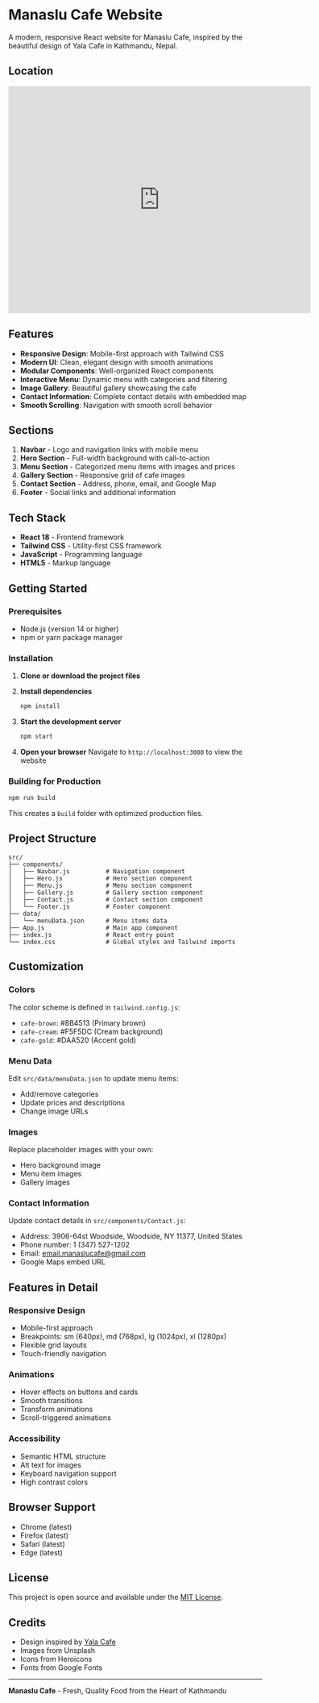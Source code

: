 # Manaslu Cafe Website

A modern, responsive React website for Manaslu Cafe, inspired by the beautiful design of Yala Cafe in Kathmandu, Nepal.

## Location

<iframe src="https://www.google.com/maps/embed?pb=!1m18!1m12!1m3!1d408.0911409096045!2d-73.90035088635268!3d40.74613567997584!2m3!1f0!2f0!3f0!3m2!1i1024!2i768!4f13.1!3m3!1m2!1s0x89c25fc30e6f9aeb%3A0x4aab272435307ec7!2sManaslu%20Cafe!5e1!3m2!1sen!2snp!4v1758079147490!5m2!1sen!2snp" width="600" height="450" style="border:0;" allowfullscreen="" loading="lazy" referrerpolicy="no-referrer-when-downgrade"></iframe>

## Features

- **Responsive Design**: Mobile-first approach with Tailwind CSS
- **Modern UI**: Clean, elegant design with smooth animations
- **Modular Components**: Well-organized React components
- **Interactive Menu**: Dynamic menu with categories and filtering
- **Image Gallery**: Beautiful gallery showcasing the cafe
- **Contact Information**: Complete contact details with embedded map
- **Smooth Scrolling**: Navigation with smooth scroll behavior

## Sections

1. **Navbar** - Logo and navigation links with mobile menu
2. **Hero Section** - Full-width background with call-to-action
3. **Menu Section** - Categorized menu items with images and prices
4. **Gallery Section** - Responsive grid of cafe images
5. **Contact Section** - Address, phone, email, and Google Map
6. **Footer** - Social links and additional information

## Tech Stack

- **React 18** - Frontend framework
- **Tailwind CSS** - Utility-first CSS framework
- **JavaScript** - Programming language
- **HTML5** - Markup language

## Getting Started

### Prerequisites

- Node.js (version 14 or higher)
- npm or yarn package manager

### Installation

1. **Clone or download the project files**

2. **Install dependencies**
   ```bash
   npm install
   ```

3. **Start the development server**
   ```bash
   npm start
   ```

4. **Open your browser**
   Navigate to `http://localhost:3000` to view the website

### Building for Production

```bash
npm run build
```

This creates a `build` folder with optimized production files.

## Project Structure

```
src/
├── components/
│   ├── Navbar.js          # Navigation component
│   ├── Hero.js            # Hero section component
│   ├── Menu.js            # Menu section component
│   ├── Gallery.js         # Gallery section component
│   ├── Contact.js         # Contact section component
│   └── Footer.js          # Footer component
├── data/
│   └── menuData.json      # Menu items data
├── App.js                 # Main app component
├── index.js               # React entry point
└── index.css              # Global styles and Tailwind imports
```

## Customization

### Colors
The color scheme is defined in `tailwind.config.js`:
- `cafe-brown`: #8B4513 (Primary brown)
- `cafe-cream`: #F5F5DC (Cream background)
- `cafe-gold`: #DAA520 (Accent gold)

### Menu Data
Edit `src/data/menuData.json` to update menu items:
- Add/remove categories
- Update prices and descriptions
- Change image URLs

### Images
Replace placeholder images with your own:
- Hero background image
- Menu item images
- Gallery images

### Contact Information
Update contact details in `src/components/Contact.js`:
- Address: 3906-64st Woodside, Woodside, NY 11377, United States
- Phone number: 1 (347) 527-1202
- Email: email.manaslucafe@gmail.com
- Google Maps embed URL

## Features in Detail

### Responsive Design
- Mobile-first approach
- Breakpoints: sm (640px), md (768px), lg (1024px), xl (1280px)
- Flexible grid layouts
- Touch-friendly navigation

### Animations
- Hover effects on buttons and cards
- Smooth transitions
- Transform animations
- Scroll-triggered animations

### Accessibility
- Semantic HTML structure
- Alt text for images
- Keyboard navigation support
- High contrast colors

## Browser Support

- Chrome (latest)
- Firefox (latest)
- Safari (latest)
- Edge (latest)

## License

This project is open source and available under the [MIT License](LICENSE).

## Credits

- Design inspired by [Yala Cafe](https://yalacafe.com/)
- Images from Unsplash
- Icons from Heroicons
- Fonts from Google Fonts

---

**Manaslu Cafe** - Fresh, Quality Food from the Heart of Kathmandu
